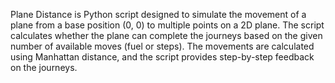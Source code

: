 Plane Distance is Python script designed to simulate the movement of a plane from a base position (0, 0) to multiple points on a 2D plane. The script calculates whether the plane can complete the journeys based on the given number of available moves (fuel or steps). The movements are calculated using Manhattan distance, and the script provides step-by-step feedback on the journeys.